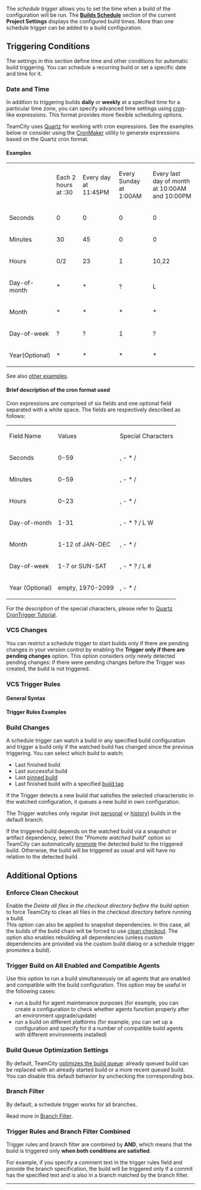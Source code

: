[//]: # (title: Configuring Schedule Triggers)
[//]: # (auxiliary-id: Configuring Schedule Triggers)

The _schedule trigger_ allows you to set the time when a build of the configuration will be run. The __[Builds Schedule](builds-schedule.md)__ section of the current __Project Settings__ displays the configured build times. More than one schedule trigger can be added to a build configuration.

## Triggering Conditions

The settings in this section define time and other conditions for automatic build triggering. You can schedule a recurring build or set a specific date and time for it.

### Date and Time

In addition to triggering builds __daily__ or __weekly__ at a specified time for a particular time zone, you can specify advanced time settings using [cron](https://en.wikipedia.org/wiki/Cron#Operators)\-like expressions. This format provides more flexible scheduling options.

TeamCity uses [Quartz](https://www.quartz-scheduler.org/) for working with cron expressions. See the examples below or consider using the [CronMaker](http://www.cronmaker.com/) utility to generate expressions based on the Quartz cron format. 

#### Examples

<table><tr>

<td>


</td>

<td>

Each 2 hours at :30


</td>

<td>

Every day at 11:45PM


</td>

<td>

Every Sunday at 1:00AM


</td>

<td>

Every last day of month at 10:00AM and 10:00PM


</td></tr><tr>

<td>

Seconds


</td>

<td>

0


</td>

<td>

0


</td>

<td>

0


</td>

<td>

0


</td></tr><tr>

<td>

Minutes


</td>

<td>

30


</td>

<td>

45


</td>

<td>

0


</td>

<td>

0


</td></tr><tr>

<td>

Hours


</td>

<td>

0/2


</td>

<td>

23


</td>

<td>

1


</td>

<td>

10,22


</td></tr><tr>

<td>

Day\-of\-month


</td>

<td>

\*


</td>

<td>

\*


</td>

<td>

?


</td>

<td>

L


</td></tr><tr>

<td>

Month


</td>

<td>

\*


</td>

<td>

\*


</td>

<td>

\*


</td>

<td>

\*


</td></tr><tr>

<td>

Day\-of\-week


</td>

<td>

?


</td>

<td>

?


</td>

<td>

1


</td>

<td>

?


</td></tr><tr>

<td>

Year(Optional)


</td>

<td>

\*


</td>

<td>

\*


</td>

<td>

\*


</td>

<td>

\*


</td></tr></table>

See also [other examples](https://www.quartz-scheduler.org/documentation/quartz-2.3.0/tutorials/tutorial-lesson-06.html).

#### Brief description of the cron format used

Cron expressions are comprised of six fields and one optional field separated with a white space. The fields are respectively described as follows:

<table><tr>

<td>

Field Name


</td>

<td>

Values


</td>

<td>

Special Characters


</td></tr><tr>

<td>

Seconds


</td>

<td>

0\-59


</td>

<td>

, \- \* /


</td></tr><tr>

<td>

Minutes


</td>

<td>

0\-59


</td>

<td>

, \- \* /


</td></tr><tr>

<td>

Hours


</td>

<td>

0\-23


</td>

<td>

, \- \* /


</td></tr><tr>

<td>

Day\-of\-month


</td>

<td>

1\-31


</td>

<td>

, \- \* ? / L W


</td></tr><tr>

<td>

Month


</td>

<td>

1\-12 of JAN\-DEC


</td>

<td>

, \- \* /


</td></tr><tr>

<td>

Day\-of\-week


</td>

<td>

1\-7 or SUN\-SAT


</td>

<td>

, \- \* ? / L #


</td></tr><tr>

<td>

Year (Optional)


</td>

<td>

empty, 1970\-2099


</td>

<td>

, \- \* /


</td></tr></table>

For the description of the special characters, please refer to [Quartz CronTrigger Tutorial](https://www.quartz-scheduler.org/documentation/quartz-2.3.0/tutorials/crontrigger.html#special-characters).

### VCS Changes

You can restrict a schedule trigger to start builds only if there are pending changes in your version control by enabling the __Trigger only if there are pending changes__ option. This option considers only newly detected pending changes: if there were pending changes before the Trigger was created, the build is not triggered. 

### VCS Trigger Rules

<include src="configuring-vcs-triggers.md" include-id="vcs-trigger-rules"/>

#### General Syntax

<include src="configuring-vcs-triggers.md" include-id="general-syntax"/>

#### Trigger Rules Examples

<include src="configuring-vcs-triggers.md" include-id="trigger-rules-examples"/>

<anchor name="ConfiguringScheduleTriggers-WatchedBuild"/>

### Build Changes

A schedule trigger can watch a build in any specified build configuration and trigger a build only if the watched build has changed since the previous triggering. You can select which build to watch:
* Last finished build
* Last successful build
* Last [pinned build](pinned-build.md)
* Last finished build with a specified [build tag](build-tag.md)

If the Trigger detects a new build that satisfies the selected characteristic in the watched configuration, it queues a new build in own configuration.
 
The Trigger watches only regular (not [personal](personal-build.md) or [history](history-build.md)) builds in the default branch.
 
If the triggered build depends on the watched build via a snapshot or artifact dependency, select the "_Promote watched build_" option so TeamCity can automatically [promote](triggering-a-custom-build.md#Promoting+Build) the detected build to the triggered build. Otherwise, the build will be triggered as usual and will have no relation to the detected build.

## Additional Options

### Enforce Clean Checkout 

Enable the _Delete all files in the checkout directory before the build_ option to force TeamCity to clean all files in the checkout directory before running a build.   
This option can also be applied to snapshot dependencies. In this case, all the builds of the build chain will be forced to use [clean checkout](clean-checkout.md). The option also enables rebuilding all dependencies (unless custom dependencies are provided via the custom build dialog or a schedule trigger promotes a build).

### Trigger Build on All Enabled and Compatible Agents

Use this option to run a build simultaneously on all agents that are enabled and compatible with the build configuration. This option may be useful in the following cases:

* run a build for agent maintenance purposes (for example, you can create a configuration to check whether agents function properly after an environment upgrade/update)
* run a build on different platforms (for example, you can set up a configuration and specify for it a number of compatible build agents with different environments installed)

<chunk include-id="queue-optimization">

### Build Queue Optimization Settings

By default, TeamCity [optimizes the build queue](build-queue.md#Build+Queue+Optimization+by+TeamCity): already queued build can be replaced with an already started build or a more recent queued build. You can disable this default behavior by unchecking the corresponding box.
</chunk>

### Branch Filter

By default, a schedule trigger works for all branches.

Read more in [Branch Filter](branch-filter.md).

### Trigger Rules and Branch Filter Combined

Trigger rules and branch filter are combined by __AND__, which means that the build is triggered only __when both conditions are satisfied__.

For example, if you specify a comment text in the trigger rules field and provide the branch specification, the build will be triggered only if a commit has the specified text and is also in a branch matched by the branch filter.

__ __